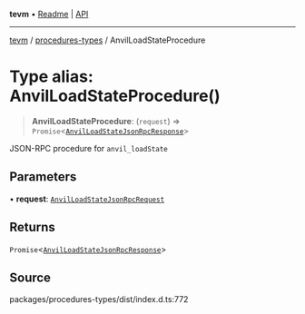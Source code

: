 **tevm** • [Readme](../../README.md) \| [API](../../modules.md)

***

[tevm](../../README.md) / [procedures-types](../README.md) / AnvilLoadStateProcedure

# Type alias: AnvilLoadStateProcedure()

> **AnvilLoadStateProcedure**: (`request`) => `Promise`\<[`AnvilLoadStateJsonRpcResponse`](AnvilLoadStateJsonRpcResponse.md)\>

JSON-RPC procedure for `anvil_loadState`

## Parameters

• **request**: [`AnvilLoadStateJsonRpcRequest`](AnvilLoadStateJsonRpcRequest.md)

## Returns

`Promise`\<[`AnvilLoadStateJsonRpcResponse`](AnvilLoadStateJsonRpcResponse.md)\>

## Source

packages/procedures-types/dist/index.d.ts:772
